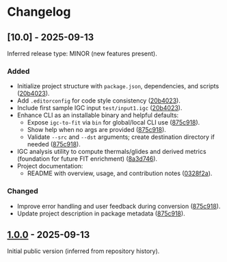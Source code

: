 # Changelog

## [10.0] - 2025-09-13
Inferred release type: MINOR (new features present).

### Added
- Initialize project structure with `package.json`, dependencies, and scripts ([20b4023](https://github.com/SergejT34/igc-to-fit/commit/20b4023)).
- Add `.editorconfig` for code style consistency ([20b4023](https://github.com/SergejT34/igc-to-fit/commit/20b4023)).
- Include first sample IGC input `test/input1.igc` ([20b4023](https://github.com/SergejT34/igc-to-fit/commit/20b4023)).
- Enhance CLI as an installable binary and helpful defaults:
  - Expose `igc-to-fit` via `bin` for global/local CLI use ([875c918](https://github.com/SergejT34/igc-to-fit/commit/875c918)).
  - Show help when no args are provided ([875c918](https://github.com/SergejT34/igc-to-fit/commit/875c918)).
  - Validate `--src` and `--dst` arguments; create destination directory if needed ([875c918](https://github.com/SergejT34/igc-to-fit/commit/875c918)).
- IGC analysis utility to compute thermals/glides and derived metrics (foundation for future FIT enrichment) ([8a3d746](https://github.com/SergejT34/igc-to-fit/commit/8a3d746)).
- Project documentation:
  - README with overview, usage, and contribution notes ([0328f2a](https://github.com/SergejT34/igc-to-fit/commit/0328f2a)).

### Changed
- Improve error handling and user feedback during conversion ([875c918](https://github.com/SergejT34/igc-to-fit/commit/875c918)).
- Update project description in package metadata ([875c918](https://github.com/SergejT34/igc-to-fit/commit/875c918)).

## [1.0.0] - 2025-09-13
Initial public version (inferred from repository history).

[1.0.0]: https://github.com/SergejT34/igc-to-fit/releases/tag/1.0.0
